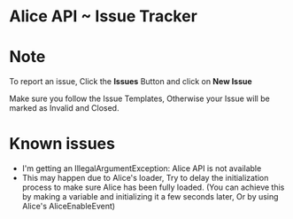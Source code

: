 # Alice API ~ Issue Tracker

# Note
To report an issue, Click the **Issues** Button and click on **New Issue**

Make sure you follow the Issue Templates, Otherwise your Issue will be marked as Invalid and Closed.

# Known issues

- I'm getting an IllegalArgumentException: Alice API is not available
- This may happen due to Alice's loader, Try to delay the initialization process to make sure Alice has been fully loaded. (You can achieve this by making a variable and initializing it a few seconds later, Or by using Alice's AliceEnableEvent)
